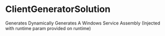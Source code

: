 # ClientGeneratorSolution
 Generates Dynamically Generates A Windows Service Assembly (Injected with runtime param provided on runtime)
